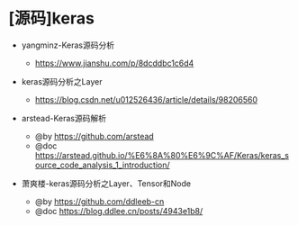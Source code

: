 # [源码]keras

- yangminz-Keras源码分析
  - https://www.jianshu.com/p/8dcddbc1c6d4

- keras源码分析之Layer
  - https://blog.csdn.net/u012526436/article/details/98206560

- arstead-Keras源码解析
  - @by https://github.com/arstead
  - @doc https://arstead.github.io/%E6%8A%80%E6%9C%AF/Keras/keras_source_code_analysis_1_introduction/

- 萧爽楼-keras源码分析之Layer、Tensor和Node
  - @by https://github.com/ddleeb-cn
  - @doc https://blog.ddlee.cn/posts/4943e1b8/